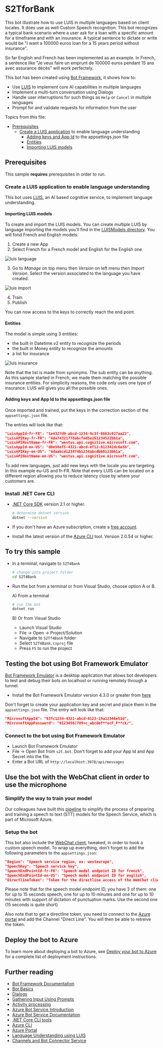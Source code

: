# S2TforBank

This bot illustrate how to use LUIS in multiple languages based on client locales. It does use as well Custom Speech recognition. This bot recognizes a typical bank scenario where a user ask for a loan with a specific amount for a timeframe and with an insurance. A typical sentence to dictate or write would be "I want a 100000 euros loan for a 15 years period without insurance". 

So far English and French has been implemented as an example. In French, a sentence like "Je veux faire un emprunt de 100000 euros pendant 15 ans avec assurance décès" will work perfectely.

This bot has been created using [Bot Framework](https://dev.botframework.com), it shows how to:

- Use [LUIS](https://www.luis.ai) to implement core AI capabilities in multiple languages
- Implement a multi-turn conversation using Dialogs
- Handle user interruptions for such things as `Help` or `Cancel` in multiple languages
- Prompt for and validate requests for information from the user

Topics from this file:
- [Prerequisites](#Prerequisites)
  - [Create a LUIS application](#Create-a-luis-application-to-enable-language-understanding) to enable language understanding
    - [Adding keys and App Id](#Adding-keys-and-app-id-to-the-appsettings.json-file) to the appsettings.json file
    - [Entities](#Entities)
    - [Importing LUIS models](#Importing-luis-models)

## Prerequisites

This sample **requires** prerequisites in order to run.

### Create a LUIS application to enable language understanding

This bot uses [LUIS](https://www.luis.ai), an AI based cognitive service, to implement language understanding. 

#### Importing LUIS models


To create and import the LUIS models. You can create multiple LUIS by language importing the models you'll find in the [LUISModels directory](/LUISModels). You will fond French and English models.

1. Create a new App
2. Select French for a French model and English for the English one. 

![luis language](/docs/luislanguage.png)

3. Go to *Manage* on top menu then *Version* on left menu then *Import Version*. Select the version associated to the language you have created.

![luis import](/docs/luisimport.png)

4. Train
5. Publish

You can now access to the keys to correctly reach the end point.

#### Entities

The model is simple using 3 entities:
- the built in Datetime.v2 entity to recognize the periods
- the built in Money entity to recognize the amounts
- a list for insurance

![luis insurance](/docs/luisinsurance.png)

Note that the list is made from synonyms. The sub entity can be anything. As this sample started in French, we made them matching the possible insurance entities. For simplicity reasons, the code only uses one type of insurance. LUIS will gives you all the possible ones.

#### Adding keys and App Id to the appsettings.json file

Once imported and trained, put the keys in the correction section of the ```appsettings.json``` file.

The entries will look like that:

```json
"LuisAppId-fr-FR": "1e4327d9-abcd-1234-9c3f-0663c027aa22",
"LuisAPIKey-fr-FR": "4da74321778abcfed5e261234522bb1a",
"LuisAPIHostName-fr-FR": "westus.api.cognitive.microsoft.com",
"LuisAppId-en-US": "d0e58ef5-4321-abcd-ef12-012342dc6e3b",
"LuisAPIKey-en-US": "4daabcd123474b1234abcdbb0123bb1a",
"LuisAPIHostName-en-US": "westus.api.cognitive.microsoft.com",
```

To add new languages, just add new keys with the locale you are targeting. In this example eu-US and fr-FR. Note that every LUIS can be located on a different region allowing you to reduce latency close by where your customers are.

### Install .NET Core CLI

- [.NET Core SDK](https://dotnet.microsoft.com/download) version 2.1 or higher.

  ```bash
  # determine dotnet version
  dotnet --version
  ```

- If you don't have an Azure subscription, create a [free account](https://azure.microsoft.com/free/).
- Install the latest version of the [Azure CLI](https://docs.microsoft.com/cli/azure/install-azure-cli?view=azure-cli-latest) tool. Version 2.0.54 or higher.

## To try this sample

- In a terminal, navigate to `S2T4Bank`

    ```bash
    # change into project folder
    cd S2T4Bank
    ```

- Run the bot from a terminal or from Visual Studio, choose option A or B.

  A) From a terminal

  ```bash
  # run the bot
  dotnet run
  ```

  B) Or from Visual Studio

  - Launch Visual Studio
  - File -> Open -> Project/Solution
  - Navigate to `S2Tf4Bank` folder
  - Select `S2T4Bank.csproj` file
  - Press `F5` to run the project

## Testing the bot using Bot Framework Emulator

[Bot Framework Emulator](https://github.com/microsoft/botframework-emulator) is a desktop application that allows bot developers to test and debug their bots on localhost or running remotely through a tunnel.

- Install the Bot Framework Emulator version 4.3.0 or greater from [here](https://github.com/Microsoft/BotFramework-Emulator/releases)

Don't forget to create your application key and secret and place them in the ```appsettings.json``` file. The entry will look like that:

```json
"MicrosoftAppId": "63fc1234-4321-abcd-0123-19a12346e51d",
"MicrosoftAppPassword": "0123456|789+c_abcdef**ocF_F**ck/",
```

### Connect to the bot using Bot Framework Emulator

- Launch Bot Framework Emulator
- File -> Open Bot from ```s2t.bot```. Don't forget to add your App Id and App Secret into the file.
- Enter a Bot URL of `http://localhost:3978/api/messages`

## Use the bot with the WebChat client in order to use the microphone

### Simplify the way to train your model

Our colleagues have built this [pipeline](https://github.com/msimecek/Speech-Training-Pipeline) to simplify the process of preparing and training a speech to text (STT) models for the Speech Service, which is part of Microsoft Azure.

### Setup the bot

This bot also include the [WebChat client](https://github.com/Microsoft/BotFramework-WebChat), tweaked, in order to hook a custom speech model.
To wrap up everything, don't forget to add the following parameters to the ```appsettings.json```:

```json
"Region": "Speech service region, ex: westeurope",
"SpeechKey": "Speech service key",
"SpeechEndPointId-fr-FR": "Speech model endpoint ID for french",
"SpeechEndPointId-en-US": "Speech model endpoint ID for english",
"DirectlineToken": "Token for the directline access of the WebChat client to your bot"
```

Please note that for the speech model endpoint ID, you have 3 of them: one for up to 15 seconds speech, one for up to 10 minutes and one for up to 10 minutes with support of dictation of punctuation marks. Use the second one (15 seconds is quite short)

Also note that to get a directline token, you need to connect to the [Azure portal](https://portal.azure.com) and add the Channel "Direct Line". You will then be able to retreive the token.

## Deploy the bot to Azure

To learn more about deploying a bot to Azure, see [Deploy your bot to Azure](https://aka.ms/azuredeployment) for a complete list of deployment instructions.

## Further reading

- [Bot Framework Documentation](https://docs.botframework.com)
- [Bot Basics](https://docs.microsoft.com/azure/bot-service/bot-builder-basics?view=azure-bot-service-4.0)
- [Dialogs](https://docs.microsoft.com/en-us/azure/bot-service/bot-builder-concept-dialog?view=azure-bot-service-4.0)
- [Gathering Input Using Prompts](https://docs.microsoft.com/en-us/azure/bot-service/bot-builder-prompts?view=azure-bot-service-4.0&tabs=csharp)
- [Activity processing](https://docs.microsoft.com/en-us/azure/bot-service/bot-builder-concept-activity-processing?view=azure-bot-service-4.0)
- [Azure Bot Service Introduction](https://docs.microsoft.com/azure/bot-service/bot-service-overview-introduction?view=azure-bot-service-4.0)
- [Azure Bot Service Documentation](https://docs.microsoft.com/azure/bot-service/?view=azure-bot-service-4.0)
- [.NET Core CLI tools](https://docs.microsoft.com/en-us/dotnet/core/tools/?tabs=netcore2x)
- [Azure CLI](https://docs.microsoft.com/cli/azure/?view=azure-cli-latest)
- [Azure Portal](https://portal.azure.com)
- [Language Understanding using LUIS](https://docs.microsoft.com/en-us/azure/cognitive-services/luis/)
- [Channels and Bot Connector Service](https://docs.microsoft.com/en-us/azure/bot-service/bot-concepts?view=azure-bot-service-4.0)


